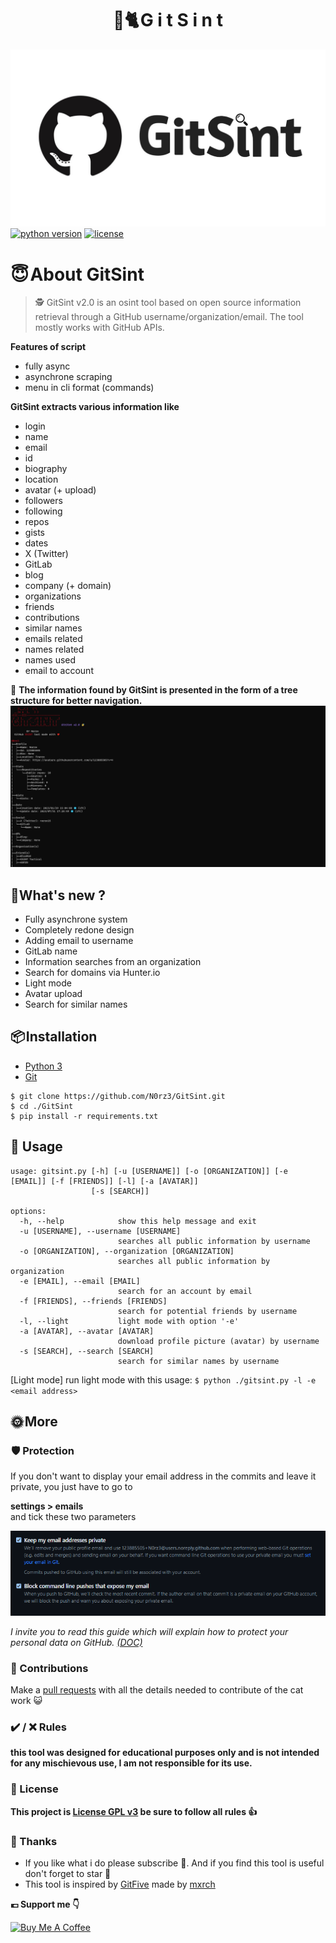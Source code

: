 <h1 align="center" id="title">🔎🐈 G i t S i n t</h1>

![](assets/logo.jpg)
[![python version](https://img.shields.io/badge/Python-3.10%2B-brightgreen)](https://www.python.org/downloads/)
[![license](https://img.shields.io/badge/License-GNU-blue.svg)](https://www.gnu.org/licenses/gpl-3.0.fr.html)

# **😇 About GitSint**
> 🕵️ GitSint v2.0 is an osint tool based on open source information retrieval through a GitHub username/organization/email.
> The tool mostly works with GitHub APIs.

**Features of script**
- fully async
- asynchrone scraping 
- menu in cli format (commands)

**GitSint extracts various information like**
- login
- name
- email
- id
- biography
- location
- avatar (+ upload)
- followers
- following
- repos
- gists
- dates
- X (Twitter)
- GitLab
- blog
- company (+ domain)
- organizations
- friends
- contributions
- similar names
- emails related
- names related
- names used
- email to account

👀 **The information found by GitSint is presented in the form of a tree structure for better navigation.**
![](assets/example.png)

## **🎉What's new ?**

- Fully asynchrone system
- Completely redone design
- Adding email to username
- GitLab name
- Information searches from an organization
- Search for domains via Hunter.io
- Light mode
- Avatar upload
- Search for similar names


## **📦 Installation**

- [Python 3](https://www.python.org/downloads/)
- [Git](https://git-scm.com/downloads)

```
$ git clone https://github.com/N0rz3/GitSint.git
$ cd ./GitSint
$ pip install -r requirements.txt
```

## **🎲 Usage**

```
usage: gitsint.py [-h] [-u [USERNAME]] [-o [ORGANIZATION]] [-e [EMAIL]] [-f [FRIENDS]] [-l] [-a [AVATAR]]
                  [-s [SEARCH]]

options:
  -h, --help            show this help message and exit
  -u [USERNAME], --username [USERNAME]
                        searches all public information by username
  -o [ORGANIZATION], --organization [ORGANIZATION]
                        searches all public information by organization
  -e [EMAIL], --email [EMAIL]
                        search for an account by email
  -f [FRIENDS], --friends [FRIENDS]
                        search for potential friends by username
  -l, --light           light mode with option '-e'
  -a [AVATAR], --avatar [AVATAR]
                        download profile picture (avatar) by username
  -s [SEARCH], --search [SEARCH]
                        search for similar names by username

```
[Light mode] run light mode with this usage: `$ python ./gitsint.py -l -e <email address>`

## 🌞 More

###  🛡️ Protection

If you don't want to display your email address in the commits and leave it private, you just have to go to 

**settings > emails**  
and tick these two parameters

![](assets/protection.png)

*I invite you to read this guide which will explain how to protect your personal data on GitHub. [(DOC)](https://docs.github.com/en/authentication/keeping-your-account-and-data-secure/removing-sensitive-data-from-a-repository)*

### **🗿 Contributions**
Make a [pull requests](https://github.com/N0rz3/GitSint/pulls) with all the details needed to contribute of the cat work 😺

### **✔️ / ❌ Rules**

**this tool was designed for educational purposes only and is not intended for any mischievous use, I am not responsible for its use.**

### **📜 License**

**This project is [License GPL v3](https://www.gnu.org/licenses/gpl-3.0.fr.html) be sure to follow all rules 👍**

### **💖 Thanks**
- If you like what i do please subscribe 💖. And if you find this tool is useful don't forget to star 🌟
- This tool is inspired by [GitFive](https://github.com/mxrch/GitFive) made by [mxrch](https://github.com/mxrch)

**💶 Support me 👇**

<a href="https://www.buymeacoffee.com/norze" target="_blank"><img src="https://cdn.buymeacoffee.com/buttons/v2/default-yellow.png" alt="Buy Me A Coffee" height="50" ></a> 

